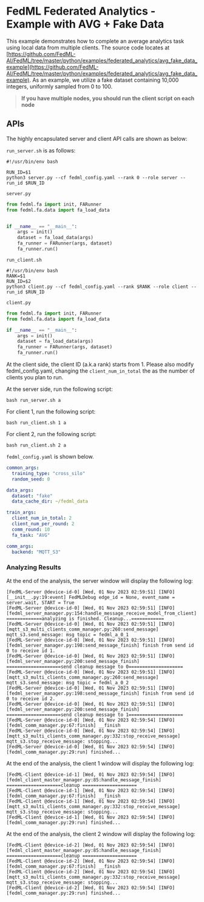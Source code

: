 # FedML Federated Analytics - Example with AVG + Fake Data


This example demonstrates how to complete an average analytics task using local data from multiple clients. The source code locates at [https://github.com/FedML-AI/FedML/tree/master/python/examples/federated_analytics/avg_fake_data_example](https://github.com/FedML-AI/FedML/tree/master/python/examples/federated_analytics/avg_fake_data_example). As an example, we utilize a fake dataset containing 10,000 integers, uniformly sampled from 0 to 100.


> **If you have multiple nodes, you should run the client script on each node**

## APIs

The highly encapsulated server and client API calls are shown as below:

`run_server.sh` is as follows:



```shell
#!/usr/bin/env bash

RUN_ID=$1
python3 server.py --cf fedml_config.yaml --rank 0 --role server --run_id $RUN_ID
```

`server.py`

```python
from fedml.fa import init, FARunner
from fedml.fa.data import fa_load_data


if __name__ == "__main__":
    args = init()
    dataset = fa_load_data(args)
    fa_runner = FARunner(args, dataset)
    fa_runner.run()
```

`run_client.sh`


```shell
#!/usr/bin/env bash
RANK=$1
RUN_ID=$2
python3 client.py --cf fedml_config.yaml --rank $RANK --role client --run_id $RUN_ID
```

`client.py`

```python
from fedml.fa import init, FARunner
from fedml.fa.data import fa_load_data

if __name__ == "__main__":
    args = init()
    dataset = fa_load_data(args)
    fa_runner = FARunner(args, dataset)
    fa_runner.run()
```

At the client side, the client ID (a.k.a rank) starts from 1. Please also modify fedml_config.yaml, changing the `client_num_in_total` the as the number of clients you plan to run.

At the server side, run the following script:
```
bash run_server.sh a
```

For client 1, run the following script:
```
bash run_client.sh 1 a
```
For client 2, run the following script:
```
bash run_client.sh 2 a
```



`fedml_config.yaml` is shown below.

```yaml
common_args:
  training_type: "cross_silo"
  random_seed: 0

data_args:
  dataset: "fake"
  data_cache_dir: ~/fedml_data

train_args:
  client_num_in_total: 2
  client_num_per_round: 2
  comm_round: 10
  fa_task: "AVG"

comm_args:
  backend: "MQTT_S3"
```

### Analyzing Results

At the end of the analysis, the server window will display the following log:

```shell
[FedML-Server @device-id-0] [Wed, 01 Nov 2023 02:59:51] [INFO] [__init__.py:19:event] FedMLDebug edge_id = None, event_name = server.wait, START = True
[FedML-Server @device-id-0] [Wed, 01 Nov 2023 02:59:51] [INFO] [fedml_server_manager.py:154:handle_message_receive_model_from_client] =============analyzing is finished. Cleanup...============
[FedML-Server @device-id-0] [Wed, 01 Nov 2023 02:59:51] [INFO] [mqtt_s3_multi_clients_comm_manager.py:260:send_message] mqtt_s3.send_message: msg topic = fedml_a_0_1
[FedML-Server @device-id-0] [Wed, 01 Nov 2023 02:59:51] [INFO] [fedml_server_manager.py:198:send_message_finish] finish from send id 0 to receive id 1.
[FedML-Server @device-id-0] [Wed, 01 Nov 2023 02:59:51] [INFO] [fedml_server_manager.py:200:send_message_finish]  ====================send cleanup message to 0====================
[FedML-Server @device-id-0] [Wed, 01 Nov 2023 02:59:51] [INFO] [mqtt_s3_multi_clients_comm_manager.py:260:send_message] mqtt_s3.send_message: msg topic = fedml_a_0_2
[FedML-Server @device-id-0] [Wed, 01 Nov 2023 02:59:51] [INFO] [fedml_server_manager.py:198:send_message_finish] finish from send id 0 to receive id 2.
[FedML-Server @device-id-0] [Wed, 01 Nov 2023 02:59:51] [INFO] [fedml_server_manager.py:200:send_message_finish]  ====================send cleanup message to 1====================
[FedML-Server @device-id-0] [Wed, 01 Nov 2023 02:59:54] [INFO] [fedml_comm_manager.py:67:finish] __finish
[FedML-Server @device-id-0] [Wed, 01 Nov 2023 02:59:54] [INFO] [mqtt_s3_multi_clients_comm_manager.py:332:stop_receive_message] mqtt_s3.stop_receive_message: stopping...
[FedML-Server @device-id-0] [Wed, 01 Nov 2023 02:59:54] [INFO] [fedml_comm_manager.py:29:run] finished...
```

At the end of the analysis, the client 1 window will display the following log:

```shell
[FedML-Client @device-id-1] [Wed, 01 Nov 2023 02:59:54] [INFO] [fedml_client_master_manager.py:85:handle_message_finish]  ====================cleanup ====================
[FedML-Client @device-id-1] [Wed, 01 Nov 2023 02:59:54] [INFO] [fedml_comm_manager.py:67:finish] __finish
[FedML-Client @device-id-1] [Wed, 01 Nov 2023 02:59:54] [INFO] [mqtt_s3_multi_clients_comm_manager.py:332:stop_receive_message] mqtt_s3.stop_receive_message: stopping...
[FedML-Client @device-id-1] [Wed, 01 Nov 2023 02:59:54] [INFO] [fedml_comm_manager.py:29:run] finished...
```

At the end of the analysis, the client 2 window will display the following log:

```shell
[FedML-Client @device-id-2] [Wed, 01 Nov 2023 02:59:54] [INFO] [fedml_client_master_manager.py:85:handle_message_finish]  ====================cleanup ====================
[FedML-Client @device-id-2] [Wed, 01 Nov 2023 02:59:54] [INFO] [fedml_comm_manager.py:67:finish] __finish
[FedML-Client @device-id-2] [Wed, 01 Nov 2023 02:59:54] [INFO] [mqtt_s3_multi_clients_comm_manager.py:332:stop_receive_message] mqtt_s3.stop_receive_message: stopping...
[FedML-Client @device-id-2] [Wed, 01 Nov 2023 02:59:54] [INFO] [fedml_comm_manager.py:29:run] finished...
```

